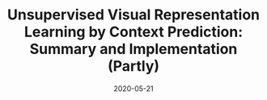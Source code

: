 ---
layout: post
is_post: on
post_url : "https://hackmd.io/@bouteille/SkJ9v6moL"
title:  "Unsupervised Visual Representation Learning by Context Prediction: Summary and Implementation (Partly)"
date:   2020-05-21
keywords: ""
categories: [deep-learning]
tags: [Convolutional Neural Network, Computer Vision, Research Paper]
icon: fas fa-book
---